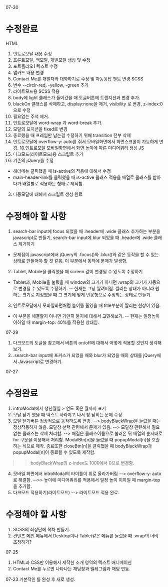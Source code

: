 07-30
# 수정완료
HTML
1. 인트로모달 내용 수정
2. 프론트모달, 백모달, 개발모달 생성 및 수정
3. 포트폴리오1 텍스트 수정
4. 앱카드 내용 변경
5. Contact Me를 개발자와 대화하기로 수정 및 자동응답 멘트 변경
 SCSS
1. 변수 --circlr-red, -yellow, -green 추가
2.  라이트모드용 SCSS 적용
3. body에 light 클래스가 들어갔을 때 토글버튼에 트랜지션과 변경 추가.
4. blackOn 클래스를 삭제하고, display:none을 제거, visibility 로 변경, z-index:0으로 수정
5. 필요없는 주석 제거.
6. 인트로모달에 word-wrap 과 word-break 추가.
7. 모달의 포지션을 fixed로 변경
8. 종료했을 때 프레임만 남는걸 수정하기 위해 transition 전부 삭제
9. 인트로모달에 overflow-y: auto를 줘서 모바일화면에서 화면스크롤이 가능하게 변경.
10.인트로모달  모바일화면에서 화면 높이에 따른 미디어쿼리 생성
JS
1. 다크모드(라이트모드)용 스크립트 추가
2. 기존의 jQuery를 수정
- 헤더메뉴 클릭했을 때 is-active의 적용에 대해서 수정
- main-header-link를 클릭했을 때 is-active 클래스 적용을 배열로 클래스를 받아다가 배열별로 적용하는 형태로 제작함.
3. 다중모달에 대해서 스크립트 생성 완료

# 수정해야 할 사항
1. search-bar input에 focus 되었을 때 .header에 .wide 클래스 추가하는 부분을 javascript로 만들기, search-bar input에 blur 되었을 때 .header에 .wide 클래스 제거하기
- 문제점이 javascript에서 jQuery의 .focus()와 .blur()와 같은 동작을 할 수 있는 상태로 만들어야 할 것 같음. 이 부분에서 동작에 문제가 발생함.

2. Tablet, Mobile을 클릭했을 때 screen 값이 변경될 수 있도록 수정하기
- Tablet과, Mobile을 눌렀을 때 window의 크기가 아니면 .wrap의 크기가 자동으로 변경될 수 있도록 수정하기.
-- 현재는 그냥 짤려버림. 짤리는 상태가 아니라 원하는 크기로 지정했을 때 그 크기에 맞게 반응형으로 수정되는 상태로 만들기.
3. 인트로모달에서 모바일화면처럼 높이를 줄였을 때 title부분이 짤리는 현상이 있음.
- 이 부분을 해결할지 아니면 가만히 둘지에 대해서 고민해보기.
-- 현재는 일정높이 이하일 때 margin-top: 40%를 적용한 상태임.


07-29
1. 다크모드의 토글을 참고해서 버튼의 on/off에 대해서 어떻게 적용할 것인지 생각해보기.
2. .search-bar input에 포커스가 되었을 때와 blur가 되었을 때의 상태를 jQuery에서 Javascript로 변경하기.


07-27
# 수정완료
1. introModal에서 생년월일 > 연도 혹은 월까지 표기
2. 모달 닫기 했을 때 텍스트 사라지고 나서 창 닫히는 문제 수정
3. 모달 닫기버튼 정상적으로 동작하도록 변경.
--> bodyBlackWrap을 눌렀을 때는 정상작동하지 않음. 모달창 선택 관련해서 문제가 있음.
--> 모달창 관련해서 필요없는 클래스는 삭제 처리함.
--> 해결은 클래스이름으로 불러온 뒤 배열의 순서대로 for 구문을 이용해서 처리함. ModalBtn[n]을 눌렀을 때 popupModal[n]을 호출하는 식으로 제작. 종료또한 closeBtn[n]을 클릭했을 때 bodyBlackWrap과 popupModal[n]이 종료될 수 있도록 제작함.
>> bodyBlackWrap의 z-index도 1000에서 0으로 변경함.
4. 모바일 화면에서 introModal의 타이틀이 위로 올라가버림
--> overflow-y: auto로 해결함.
-->> 높이에 미디어쿼리를 적용해서 일정 높이 이하일 때 margin-top을 추가함.
5. 다크모드 적용하기(라이트모드)
--> 라이트모드 적용 완료.
# 수정해야 할 사항
1. SCSS의 최상단에 목차 만들기.
2. 컨텐츠 메인 메뉴에서 Desktop이나 Tablet같은 메뉴를 눌렀을 때 .wrap의 너비 조정하기?

07-25
1. HTML과 CSS만 이용해서 제작한 소개 영역의 텍스트 애니메이션
2. Contact Me를 누르면 나타나는 채팅창과 텔레그램과 채팅 연동.

07-23
기본적인 틀 완성 후 새로 생성.